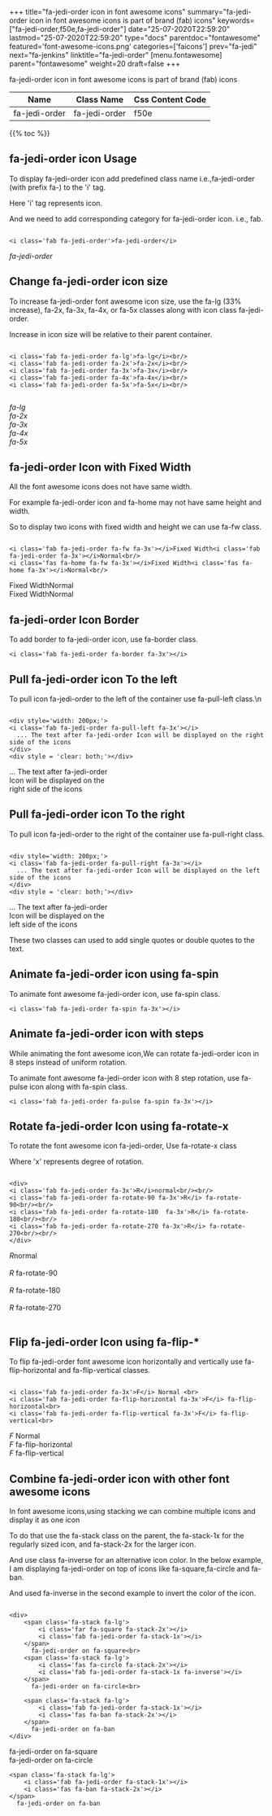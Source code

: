 +++
title="fa-jedi-order icon in font awesome icons"
summary="fa-jedi-order icon in font awesome icons is part of brand (fab) icons"
keywords=["fa-jedi-order,f50e,fa-jedi-order"]
date="25-07-2020T22:59:20"
lastmod="25-07-2020T22:59:20"
type="docs"
parentdoc="fontawesome"
featured='font-awesome-icons.png'
categories=['faicons']
prev="fa-jedi"
next="fa-jenkins"
linktitle="fa-jedi-order"
[menu.fontawesome]
parent="fontawesome"
weight=20
draft=false
+++


fa-jedi-order icon in font awesome icons is part of brand (fab) icons

<div class='table-responsive'><table class='table'><thead><tr><th>Name</th><th>Class Name</th><th>Css Content Code</th></tr></thead><tbody><tr><td>fa-jedi-order</td><td>fa-jedi-order</td><td>f50e</td></tr></tbody></table></div>


{{% toc %}}


## fa-jedi-order icon Usage

To display fa-jedi-order icon add predefined class name i.e.,fa-jedi-order (with prefix fa-) to the 'i' tag.

Here 'i' tag represents icon.

And we need to add corresponding category for fa-jedi-order icon. i.e., fab.


```

<i class='fab fa-jedi-order'>fa-jedi-order</i>
```

<i class='fab fa-jedi-order'>fa-jedi-order</i>




## Change fa-jedi-order icon size
To increase fa-jedi-order font awesome icon size, use the fa-lg (33% increase), fa-2x, fa-3x, fa-4x, or fa-5x classes along with icon class fa-jedi-order.

Increase in icon size will be relative to their parent container. 

```

<i class='fab fa-jedi-order fa-lg'>fa-lg</i><br/>
<i class='fab fa-jedi-order fa-2x'>fa-2x</i><br/>
<i class='fab fa-jedi-order fa-3x'>fa-3x</i><br/>
<i class='fab fa-jedi-order fa-4x'>fa-4x</i><br/>
<i class='fab fa-jedi-order fa-5x'>fa-5x</i><br/>
            
```

<i class='fab fa-jedi-order fa-lg'>fa-lg</i><br/>
<i class='fab fa-jedi-order fa-2x'>fa-2x</i><br/>
<i class='fab fa-jedi-order fa-3x'>fa-3x</i><br/>
<i class='fab fa-jedi-order fa-4x'>fa-4x</i><br/>
<i class='fab fa-jedi-order fa-5x'>fa-5x</i><br/>
            



## fa-jedi-order Icon with Fixed Width 

All the font awesome icons does not have same width.

For example fa-jedi-order icon and fa-home may not have same height and width.

So to display two icons with fixed width and height we can use fa-fw class.


```

<i class='fab fa-jedi-order fa-fw fa-3x'></i>Fixed Width<i class='fab fa-jedi-order fa-3x'></i>Normal<br/>
<i class='fas fa-home fa-fw fa-3x'></i>Fixed Width<i class='fas fa-home fa-3x'></i>Normal<br/>
```

<i class='fab fa-jedi-order fa-fw fa-3x'></i>Fixed Width<i class='fab fa-jedi-order fa-3x'></i>Normal<br/>
<i class='fas fa-home fa-fw fa-3x'></i>Fixed Width<i class='fas fa-home fa-3x'></i>Normal<br/>



## fa-jedi-order Icon Border 

To add border to fa-jedi-order icon, use fa-border class.


```
<i class='fab fa-jedi-order fa-border fa-3x'></i>

```
<i class='fab fa-jedi-order fa-border fa-3x'></i>





## Pull fa-jedi-order icon To the left

To pull icon fa-jedi-order to the left of the container use fa-pull-left class.\n

```

<div style='width: 200px;'>
<i class='fab fa-jedi-order fa-pull-left fa-3x'></i>
  ... The text after fa-jedi-order Icon will be displayed on the right side of the icons
</div>
<div style = 'clear: both;'></div>
```

<div style='width: 200px;'>
<i class='fab fa-jedi-order fa-pull-left fa-3x'></i>
  ... The text after fa-jedi-order Icon will be displayed on the right side of the icons
</div>
<div style = 'clear: both;'></div>




## Pull fa-jedi-order icon To the right
To pull icon fa-jedi-order to the right of the container use fa-pull-right class.

```

<div style='width: 200px;'>
<i class='fab fa-jedi-order fa-pull-right fa-3x'></i>
  ... The text after fa-jedi-order Icon will be displayed on the left side of the icons
</div>
<div style = 'clear: both;'></div>
```

<div style='width: 200px;'>
<i class='fab fa-jedi-order fa-pull-right fa-3x'></i>
  ... The text after fa-jedi-order Icon will be displayed on the left side of the icons
</div>
<div style = 'clear: both;'></div>

These two classes can used to add single quotes or double quotes to the text.


## Animate fa-jedi-order icon using fa-spin
To animate font awesome fa-jedi-order icon, use fa-spin class.

```
<i class='fab fa-jedi-order fa-spin fa-3x'></i>
```
<i class='fab fa-jedi-order fa-spin fa-3x'></i>




## Animate fa-jedi-order icon with steps
While animating the font awesome icon,We can rotate fa-jedi-order icon in 8 steps instead of uniform rotation.

To animate font awesome fa-jedi-order icon with 8 step rotation, use fa-pulse icon along with fa-spin class.


```
<i class='fab fa-jedi-order fa-pulse fa-spin fa-3x'></i>

```
<i class='fab fa-jedi-order fa-pulse fa-spin fa-3x'></i>





## Rotate fa-jedi-order Icon using fa-rotate-x
To rotate the font awesome icon fa-jedi-order, Use fa-rotate-x class

Where 'x' represents degree of rotation.


```

<div>
<i class='fab fa-jedi-order fa-3x'>R</i>normal<br/><br/>
<i class='fab fa-jedi-order fa-rotate-90 fa-3x'>R</i> fa-rotate-90<br/><br/> 
<i class='fab fa-jedi-order fa-rotate-180  fa-3x'>R</i> fa-rotate-180<br/><br/> 
<i class='fab fa-jedi-order fa-rotate-270 fa-3x'>R</i> fa-rotate-270<br/><br/>
</div>
```

<div>
<i class='fab fa-jedi-order fa-3x'>R</i>normal<br/><br/>
<i class='fab fa-jedi-order fa-rotate-90 fa-3x'>R</i> fa-rotate-90<br/><br/> 
<i class='fab fa-jedi-order fa-rotate-180  fa-3x'>R</i> fa-rotate-180<br/><br/> 
<i class='fab fa-jedi-order fa-rotate-270 fa-3x'>R</i> fa-rotate-270<br/><br/>
</div>




## Flip fa-jedi-order Icon using fa-flip-*
To flip fa-jedi-order font awesome icon horizontally and vertically use fa-flip-horizontal and fa-flip-vertical classes. 

```

<i class='fab fa-jedi-order fa-3x'>F</i> Normal <br>
<i class='fab fa-jedi-order fa-flip-horizontal fa-3x'>F</i> fa-flip-horizontal<br>
<i class='fab fa-jedi-order fa-flip-vertical fa-3x'>F</i> fa-flip-vertical<br>
```

<i class='fab fa-jedi-order fa-3x'>F</i> Normal <br>
<i class='fab fa-jedi-order fa-flip-horizontal fa-3x'>F</i> fa-flip-horizontal<br>
<i class='fab fa-jedi-order fa-flip-vertical fa-3x'>F</i> fa-flip-vertical<br>




## Combine fa-jedi-order icon with other font awesome icons
In font awesome icons,using stacking we can combine multiple icons and display it as one icon 

To do that use the fa-stack class on the parent, the fa-stack-1x for the regularly sized icon, and fa-stack-2x for the larger icon.

And use class fa-inverse for an alternative icon color. 
In the below example, I am displaying fa-jedi-order on top of icons like fa-square,fa-circle and fa-ban.

And used fa-inverse in the second example to invert the color of the icon.

```

<div>
    <span class='fa-stack fa-lg'>
        <i class='far fa-square fa-stack-2x'></i>
        <i class='fab fa-jedi-order fa-stack-1x'></i>
    </span>
      fa-jedi-order on fa-square<br>
    <span class='fa-stack fa-lg'>
        <i class='fas fa-circle fa-stack-2x'></i>
        <i class='fab fa-jedi-order fa-stack-1x fa-inverse'></i>
    </span>
      fa-jedi-order on fa-circle<br>

    <span class='fa-stack fa-lg'>
        <i class='fab fa-jedi-order fa-stack-1x'></i>
        <i class='fas fa-ban fa-stack-2x'></i>
    </span>
      fa-jedi-order on fa-ban
</div>
```

<div>
    <span class='fa-stack fa-lg'>
        <i class='far fa-square fa-stack-2x'></i>
        <i class='fab fa-jedi-order fa-stack-1x'></i>
    </span>
      fa-jedi-order on fa-square<br>
    <span class='fa-stack fa-lg'>
        <i class='fas fa-circle fa-stack-2x'></i>
        <i class='fab fa-jedi-order fa-stack-1x fa-inverse'></i>
    </span>
      fa-jedi-order on fa-circle<br>

    <span class='fa-stack fa-lg'>
        <i class='fab fa-jedi-order fa-stack-1x'></i>
        <i class='fas fa-ban fa-stack-2x'></i>
    </span>
      fa-jedi-order on fa-ban
</div>







